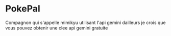# PokePal
Compagnon qui s'appelle mimikyu utilisant l'api gemini dailleurs je crois que vous pouvez obtenir une clee api gemini gratuite

